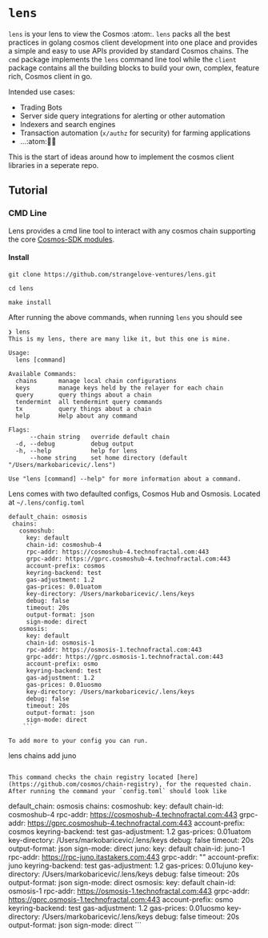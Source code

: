 # `lens`

`lens` is your lens to view the Cosmos :atom:. `lens` packs all the best practices in golang cosmos client development into one place and provides a simple and easy to use APIs provided by standard Cosmos chains. The `cmd` package implements the `lens` command line tool while the `client` package contains all the building blocks to build your own, complex, feature rich, Cosmos client in go.

Intended use cases:
- Trading Bots
- Server side query integrations for alerting or other automation
- Indexers and search engines
- Transaction automation (`x/authz` for security) for farming applications
- ...:atom::rocket::moon:

This is the start of ideas around how to implement the cosmos client libraries in a seperate repo.

## Tutorial

### CMD Line

Lens provides a cmd line tool to  interact with any cosmos chain supporting the core [Cosmos-SDK modules](https://github.com/cosmos/cosmos-sdk/tree/master/x).

#### Install

```
git clone https://github.com/strangelove-ventures/lens.git

cd lens

make install
```

After running the above commands, when running `lens` you should see

```
❯ lens            
This is my lens, there are many like it, but this one is mine.

Usage:
  lens [command]

Available Commands:
  chains      manage local chain configurations
  keys        manage keys held by the relayer for each chain
  query       query things about a chain
  tendermint  all tendermint query commands
  tx          query things about a chain
  help        Help about any command

Flags:
      --chain string   override default chain
  -d, --debug          debug output
  -h, --help           help for lens
      --home string    set home directory (default "/Users/markobaricevic/.lens")

Use "lens [command] --help" for more information about a command.
```

Lens comes with two defaulted configs, Cosmos Hub and Osmosis. Located at `~/.lens/config.toml` 

```
default_chain: osmosis
 chains:
   cosmoshub:
     key: default
     chain-id: cosmoshub-4
     rpc-addr: https://cosmoshub-4.technofractal.com:443
     grpc-addr: https://gprc.cosmoshub-4.technofractal.com:443
     account-prefix: cosmos
     keyring-backend: test
     gas-adjustment: 1.2
     gas-prices: 0.01uatom
     key-directory: /Users/markobaricevic/.lens/keys
     debug: false
     timeout: 20s
     output-format: json
     sign-mode: direct
   osmosis:
     key: default
     chain-id: osmosis-1
     rpc-addr: https://osmosis-1.technofractal.com:443
     grpc-addr: https://gprc.osmosis-1.technofractal.com:443
     account-prefix: osmo
     keyring-backend: test
     gas-adjustment: 1.2
     gas-prices: 0.01uosmo
     key-directory: /Users/markobaricevic/.lens/keys
     debug: false
     timeout: 20s
     output-format: json
     sign-mode: direct
	```

To add more to your config you can run. 

```
lens chains add juno
```

This command checks the chain registry located [here](https://github.com/cosmos/chain-registry), for the requested chain. After running the command your `config.toml` should look like

```
default_chain: osmosis
 chains:
   cosmoshub:
     key: default
     chain-id: cosmoshub-4
     rpc-addr: https://cosmoshub-4.technofractal.com:443
     grpc-addr: https://gprc.cosmoshub-4.technofractal.com:443
     account-prefix: cosmos
     keyring-backend: test
     gas-adjustment: 1.2
     gas-prices: 0.01uatom
     key-directory: /Users/markobaricevic/.lens/keys
     debug: false
     timeout: 20s
     output-format: json
     sign-mode: direct
   juno:
     key: default
     chain-id: juno-1
     rpc-addr: https://rpc-juno.itastakers.com:443
     grpc-addr: ""
     account-prefix: juno
     keyring-backend: test
     gas-adjustment: 1.2
     gas-prices: 0.01ujuno
     key-directory: /Users/markobaricevic/.lens/keys
     debug: false
     timeout: 20s
     output-format: json
     sign-mode: direct
   osmosis:
     key: default
     chain-id: osmosis-1
     rpc-addr: https://osmosis-1.technofractal.com:443
     grpc-addr: https://gprc.osmosis-1.technofractal.com:443
     account-prefix: osmo
     keyring-backend: test
     gas-adjustment: 1.2
     gas-prices: 0.01uosmo
     key-directory: /Users/markobaricevic/.lens/keys
     debug: false
     timeout: 20s
     output-format: json
     sign-mode: direct
	```
